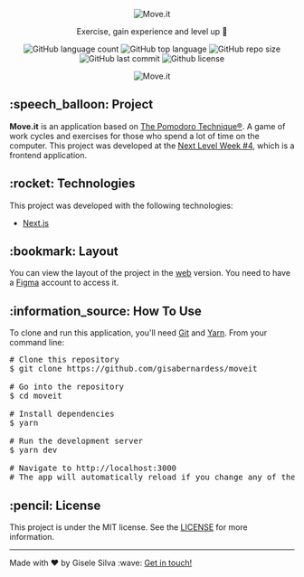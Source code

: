 <div id="readme" class="Box-body readme blob js-code-block-container">
  <article class="markdown-body entry-content p-3 p-md-6" itemprop="text">
    <p align="center"><img alt="Move.it" src="https://github.com/gisabernardess/moveit/blob/main/.github/logo.svg"></p>
    <p align="center">Exercise, gain experience and level up 🚀</p>
    <p align="center">
      <img alt="GitHub language count" src="https://img.shields.io/github/languages/count/gisabernardess/moveit">
      <img alt="GitHub top language" src="https://img.shields.io/github/languages/top/gisabernardess/moveit">
      <img alt="GitHub repo size" src="https://img.shields.io/github/repo-size/gisabernardess/moveit">
      <img alt="GitHub last commit" src="https://img.shields.io/github/last-commit/gisabernardess/moveit">
      <img alt="Github license" src="https://img.shields.io/github/license/gisabernardess/moveit">
    </p>
    <p align="center"><img alt="Move.it" src="https://github.com/gisabernardess/moveit/blob/main/.github/landing.png"></p>
    <h2>:speech_balloon: Project</h2>
    <p><strong>Move.it</strong> is an application based on <a href="https://francescocirillo.com/pages/pomodoro-technique" rel="nofollow">The Pomodoro Technique®</a>. A game of work cycles and exercises for those who spend a lot of time on the computer. This project was developed at the <a href="https://nextlevelweek.com/" rel="nofollow">Next Level Week #4</a>, which is a frontend application.</p>
    <h2>:rocket: Technologies</h2>
    <p>This project was developed with the following technologies:</p>
    <ul>
      <li><a href="https://nextjs.org/" rel="nofollow">Next.js</a></li>
    </ul>
    <h2>:bookmark: Layout</h2>
    <p>You can view the layout of the project in the <a href="https://www.figma.com/file/DS3hYfTIzPaCzrl7RnG608/Move.it-1.0" rel="nofollow">web</a> version. You need to have a <a href="https://www.figma.com/" rel="nofollow">Figma</a> account to access it.</p>
    <h2>:information_source:</a> How To Use </h2>
    <p>To clone and run this application, you'll need <a href="https://git-scm.com" rel="nofollow">Git</a> and  <a href="https://legacy.yarnpkg.com" rel="nofollow">Yarn</a>. From your command line:</p>
    <div class="highlight highlight-source-shell">
      <pre><span class="pl-c"><span class="pl-c">#</span> Clone this repository</span>
$ git clone https://github.com/gisabernardess/moveit <br/>
<span class="pl-c"><span class="pl-c">#</span> Go into the repository</span>
$ <span class="pl-c1">cd</span> moveit <br/>
<span class="pl-c"><span class="pl-c">#</span> Install dependencies</span>
$ yarn <br/>
<span class="pl-c"><span class="pl-c">#</span> Run the development server</span>
$ yarn dev <br/>
<span class="pl-c"><span class="pl-c">#</span> Navigate to http://localhost:3000</span>
<span class="pl-c"><span class="pl-c">#</span> The app will automatically reload if you change any of the source files.</span></pre>
</div>
    <h2>:pencil: License</h2>
    <p>This project is under the MIT license. See the <a href="https://github.com/gisabernardess/moveit/blob/main/LICENSE" rel="nofollow">LICENSE</a> for more information.</p>
    <hr>
    <p>Made with ♥ by Gisele Silva :wave: <a href="https://www.linkedin.com/in/gisabernardess/" rel="nofollow">Get in touch!</a></p>
  </article>
</div>
